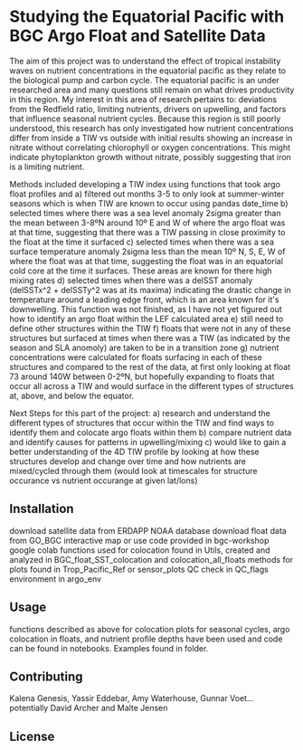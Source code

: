 # Studying the Equatorial Pacific with BGC Argo Float and Satellite Data

The aim of this project was to understand the effect of tropical instability waves on nutrient concentrations in the equatorial pacific as they relate to the biological pump and carbon cycle. The equatorial pacific is an under researched area and many questions still remain on what drives productivity in this region. My interest in this area of research pertains to: deviations from the Redfield ratio, limiting nutrients, drivers on upwelling, and factors that influence seasonal nutrient cycles. Because this region is still poorly understood, this research has only investigated how nutrient concentrations differ from inside a TIW vs outside with initial results showing an increase in nitrate without correlating chlorophyll or oxygen concentrations. This might indicate phytoplankton growth without nitrate, possibly suggesting that iron is a limiting nutrient. 

Methods included developing a TIW index using functions that took argo float profiles and 
a) filtered out months 3-5 to only look at summer-winter seasons which is when TIW are known to occur using pandas date_time 
b) selected times where there was a sea level anomaly 2sigma greater than the mean between 3-8ºN around 10º E and W of where the argo float was at that time, suggesting that there was a TIW passing in close proximity to the float at the time it surfaced 
c) selected times when there was a sea surface temperature anomaly 2sigma less than the mean 10º N, S, E, W of where the float was at that time, suggesting the float was in an equatorial cold core at the time it surfaces. These areas are known for there high mixing rates
d) selected times when there was a delSST anomaly (delSSTx^2 + delSSTy^2 was at its maxima) indicating the drastic change in temperature around a leading edge front, which is an area known for it's downwelling. This function was not finished, as I have not yet figured out how to identify an argo float within the LEF calculated area
e) still need to define other structures within the TIW
f) floats that were not in any of these structures but surfaced at times when there was a TIW (as indicated by the season and SLA anomoly) are taken to be in a transition zone
g) nutrient concentrations were calculated for floats surfacing in each of these structures and compared to the rest of the data, at first only looking at float 73 around 140W between 0-2ºN, but hopefully expanding to floats that occur all across a TIW and would surface in the different types of structures at, above, and below the equator. 

Next Steps for this part of the project:
a) research and understand the different types of structures that occur within the TIW and find ways to identify them and colocate argo floats within them
b) compare nutrient data and identify causes for patterns in upwelling/mixing
c) would like to gain a better understanding of the 4D TIW profile by looking at how these structures develop and change over time and how nutrients are mixed/cycled through them (would look at timescales for structure occurance vs nutrient occurange at given lat/lons)

## Installation

download satellite data from ERDAPP NOAA database
download float data from GO_BGC interactive map or use code provided in bgc-workshop google colab
functions used for colocation found in Utils, created and analyzed in BGC_float_SST_colocation and colocation_all_floats
methods for plots found in Trop_Pacific_Ref or sensor_plots
QC check in QC_flags
environment in argo_env

## Usage

functions described as above for colocation
plots for seasonal cycles, argo colocation in floats, and nutrient profile depths have been used and code can be found in notebooks. Examples found in folder. 

## Contributing
Kalena Genesis, Yassir Eddebar, Amy Waterhouse, Gunnar Voet... potentially David Archer and Malte Jensen

## License 
